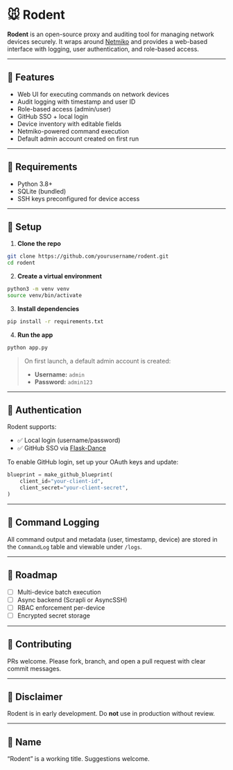 # 🐭 Rodent

**Rodent** is an open-source proxy and auditing tool for managing network devices securely. It wraps around [Netmiko](https://github.com/ktbyers/netmiko) and provides a web-based interface with logging, user authentication, and role-based access.

---

## 🚀 Features

- Web UI for executing commands on network devices
- Audit logging with timestamp and user ID
- Role-based access (admin/user)
- GitHub SSO + local login
- Device inventory with editable fields
- Netmiko-powered command execution
- Default admin account created on first run

---

## 🧰 Requirements

- Python 3.8+
- SQLite (bundled)
- SSH keys preconfigured for device access

---

## 🔧 Setup

1. **Clone the repo**

```bash
git clone https://github.com/yourusername/rodent.git
cd rodent
```

2. **Create a virtual environment**

```bash
python3 -m venv venv
source venv/bin/activate
```

3. **Install dependencies**

```bash
pip install -r requirements.txt
```

4. **Run the app**

```bash
python app.py
```

> On first launch, a default admin account is created:
> - **Username:** `admin`
> - **Password:** `admin123`

---

## 🔑 Authentication

Rodent supports:

- ✅ Local login (username/password)
- ✅ GitHub SSO via [Flask-Dance](https://github.com/singingwolfboy/flask-dance)

To enable GitHub login, set up your OAuth keys and update:

```python
blueprint = make_github_blueprint(
    client_id="your-client-id",
    client_secret="your-client-secret",
)
```

---

## 📓 Command Logging

All command output and metadata (user, timestamp, device) are stored in the `CommandLog` table and viewable under `/logs`.

---

## 📡 Roadmap

- [ ] Multi-device batch execution
- [ ] Async backend (Scrapli or AsyncSSH)
- [ ] RBAC enforcement per-device
- [ ] Encrypted secret storage

---

## 💬 Contributing

PRs welcome. Please fork, branch, and open a pull request with clear commit messages.

---

## 🧪 Disclaimer

Rodent is in early development. Do **not** use in production without review.

---

## 📛 Name

“Rodent” is a working title. Suggestions welcome.
